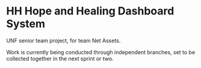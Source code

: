 # HH Hope and Healing Dashboard System

UNF senior team project, for team Net Assets.

Work is currently being conducted through independent branches, set to be collected together in the next sprint or two.
